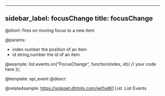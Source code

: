 
---
sidebar_label: focusChange
title: focusChange
---          

@short:
fires on moving focus to a new item

@params:
- index		number					the position of an item
- id		string,number			the id of an item


@example:
list.events.on("FocusChange", function(index, id){
    // your code here
});


@template: api_event
@descr:

@relatedsample: https://snippet.dhtmlx.com/iwt1yd61	List. List Events


